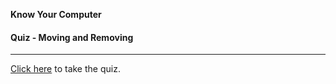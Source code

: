 **Know Your Computer**

#### Quiz - Moving and Removing

---

[Click here](https://wdi.typeform.com/to/saPKAp) to take the quiz.
